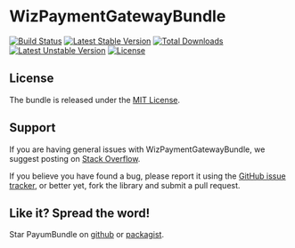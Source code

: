 # WizPaymentGatewayBundle

[![Build Status](https://travis-ci.org/lamjack/PaymentGatewayBundle.svg?branch=master)](https://travis-ci.org/lamjack/PaymentGatewayBundle)
[![Latest Stable Version](https://poser.pugx.org/wiz/payment-gateway-bundle/version.png)](https://packagist.org/packages/wiz/payment-gateway-bundle)
[![Total Downloads](https://poser.pugx.org/wiz/payment-gateway-bundle/d/total.png)](https://packagist.org/packages/wiz/payment-gateway-bundle)
[![Latest Unstable Version](https://poser.pugx.org/wiz/payment-gateway-bundle/v/unstable)](//packagist.org/packages/wiz/payment-gateway-bundle)
[![License](https://poser.pugx.org/wiz/payment-gateway-bundle/license)](https://packagist.org/packages/wiz/payment-gateway-bundle)

## License

The bundle is released under the [MIT License](Resources/meta/LICENSE).

## Support

If you are having general issues with WizPaymentGatewayBundle, we suggest posting on
[Stack Overflow](https://forum.symfony.cn/).

If you believe you have found a bug, please report it using the [GitHub issue tracker](https://github.com/lamjack/PaymentGatewayBundle/issues),
or better yet, fork the library and submit a pull request.

## Like it? Spread the word!

Star PayumBundle on [github](https://github.com/lamjack/PaymentGatewayBundle) or [packagist](https://packagist.org/packages/wiz/payment-gateway-bundle).
